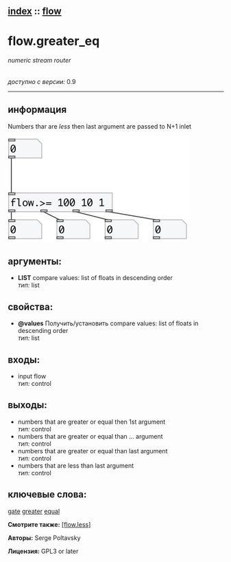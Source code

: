 [index](index.html) :: [flow](category_flow.html)
---

# flow.greater_eq

###### numeric stream router

*доступно с версии:* 0.9

---


## информация
Numbers thar are *less* then last argument are passed to N+1 inlet


[![example](../examples/img/flow.greater_eq.jpg)](../examples/pd/flow.greater_eq.pd)



## аргументы:

* **LIST**
compare values: list of floats in descending order<br>
_тип:_ list<br>





## свойства:

* **@values** 
Получить/установить compare values: list of floats in descending order<br>
_тип:_ list<br>



## входы:

* input flow<br>
_тип:_ control



## выходы:

* numbers that are greater or equal then 1st argument<br>
_тип:_ control
* numbers that are greater or equal than ... argument<br>
_тип:_ control
* numbers that are greater or equal than last argument<br>
_тип:_ control
* numbers that are less than last argument<br>
_тип:_ control



## ключевые слова:

[gate](keywords/gate.html)
[greater](keywords/greater.html)
[equal](keywords/equal.html)



**Смотрите также:**
[\[flow.less\]](flow.less.html)




**Авторы:** Serge Poltavsky




**Лицензия:** GPL3 or later





